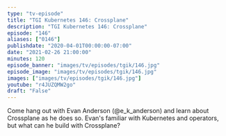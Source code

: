 ```yaml
---
type: "tv-episode"
title: "TGI Kubernetes 146: Crossplane"
description: "TGI Kubernetes 146: Crossplane"
episode: "146"
aliases: ["0146"]
publishdate: "2020-04-01T00:00:00-07:00"
date: "2021-02-26 21:00:00"
minutes: 120
episode_banner: "images/tv/episodes/tgik/146.jpg"
episode_image: "images/tv/episodes/tgik/146.jpg"
images: ["images/tv/episodes/tgik/146.jpg"]
youtube: "r4JUZQMW2go"
draft: "False"
---
```


Come hang out with Evan Anderson (@e_k_anderson) and learn about Crossplane as he does so. Evan's familiar with Kubernetes and operators, but what can he build with Crossplane?
